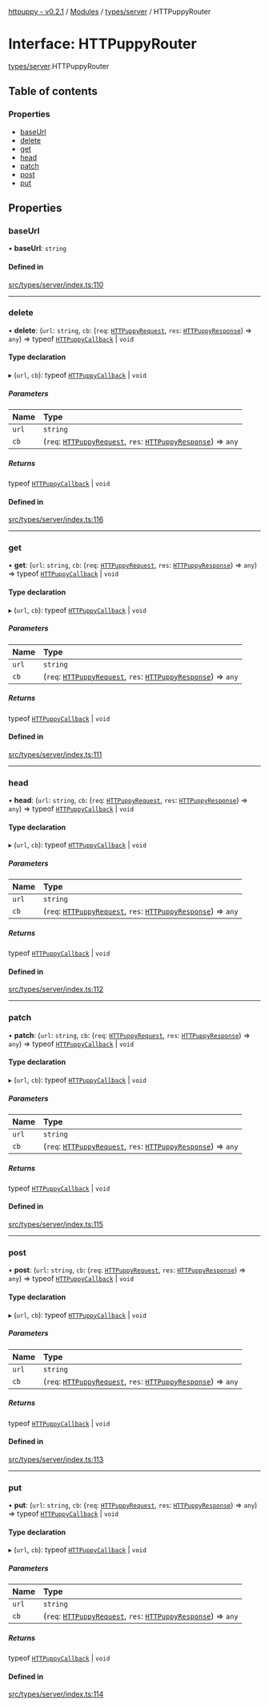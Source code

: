 [httpuppy - v0.2.1](../README.md) / [Modules](../modules.md) / [types/server](../modules/types_server.md) / HTTPuppyRouter

# Interface: HTTPuppyRouter

[types/server](../modules/types_server.md).HTTPuppyRouter

## Table of contents

### Properties

- [baseUrl](types_server.HTTPuppyRouter.md#baseurl)
- [delete](types_server.HTTPuppyRouter.md#delete)
- [get](types_server.HTTPuppyRouter.md#get)
- [head](types_server.HTTPuppyRouter.md#head)
- [patch](types_server.HTTPuppyRouter.md#patch)
- [post](types_server.HTTPuppyRouter.md#post)
- [put](types_server.HTTPuppyRouter.md#put)

## Properties

### baseUrl

• **baseUrl**: `string`

#### Defined in

[src/types/server/index.ts:110](https://github.com/abschill/httpuppy/blob/2bd2677/src/types/server/index.ts#L110)

___

### delete

• **delete**: (`url`: `string`, `cb`: (`req`: [`HTTPuppyRequest`](types_server.HTTPuppyRequest.md), `res`: [`HTTPuppyResponse`](types_server.HTTPuppyResponse.md)) => `any`) => typeof [`HTTPuppyCallback`](../modules/types_server.md#httpuppycallback) \| `void`

#### Type declaration

▸ (`url`, `cb`): typeof [`HTTPuppyCallback`](../modules/types_server.md#httpuppycallback) \| `void`

##### Parameters

| Name | Type |
| :------ | :------ |
| `url` | `string` |
| `cb` | (`req`: [`HTTPuppyRequest`](types_server.HTTPuppyRequest.md), `res`: [`HTTPuppyResponse`](types_server.HTTPuppyResponse.md)) => `any` |

##### Returns

typeof [`HTTPuppyCallback`](../modules/types_server.md#httpuppycallback) \| `void`

#### Defined in

[src/types/server/index.ts:116](https://github.com/abschill/httpuppy/blob/2bd2677/src/types/server/index.ts#L116)

___

### get

• **get**: (`url`: `string`, `cb`: (`req`: [`HTTPuppyRequest`](types_server.HTTPuppyRequest.md), `res`: [`HTTPuppyResponse`](types_server.HTTPuppyResponse.md)) => `any`) => typeof [`HTTPuppyCallback`](../modules/types_server.md#httpuppycallback) \| `void`

#### Type declaration

▸ (`url`, `cb`): typeof [`HTTPuppyCallback`](../modules/types_server.md#httpuppycallback) \| `void`

##### Parameters

| Name | Type |
| :------ | :------ |
| `url` | `string` |
| `cb` | (`req`: [`HTTPuppyRequest`](types_server.HTTPuppyRequest.md), `res`: [`HTTPuppyResponse`](types_server.HTTPuppyResponse.md)) => `any` |

##### Returns

typeof [`HTTPuppyCallback`](../modules/types_server.md#httpuppycallback) \| `void`

#### Defined in

[src/types/server/index.ts:111](https://github.com/abschill/httpuppy/blob/2bd2677/src/types/server/index.ts#L111)

___

### head

• **head**: (`url`: `string`, `cb`: (`req`: [`HTTPuppyRequest`](types_server.HTTPuppyRequest.md), `res`: [`HTTPuppyResponse`](types_server.HTTPuppyResponse.md)) => `any`) => typeof [`HTTPuppyCallback`](../modules/types_server.md#httpuppycallback) \| `void`

#### Type declaration

▸ (`url`, `cb`): typeof [`HTTPuppyCallback`](../modules/types_server.md#httpuppycallback) \| `void`

##### Parameters

| Name | Type |
| :------ | :------ |
| `url` | `string` |
| `cb` | (`req`: [`HTTPuppyRequest`](types_server.HTTPuppyRequest.md), `res`: [`HTTPuppyResponse`](types_server.HTTPuppyResponse.md)) => `any` |

##### Returns

typeof [`HTTPuppyCallback`](../modules/types_server.md#httpuppycallback) \| `void`

#### Defined in

[src/types/server/index.ts:112](https://github.com/abschill/httpuppy/blob/2bd2677/src/types/server/index.ts#L112)

___

### patch

• **patch**: (`url`: `string`, `cb`: (`req`: [`HTTPuppyRequest`](types_server.HTTPuppyRequest.md), `res`: [`HTTPuppyResponse`](types_server.HTTPuppyResponse.md)) => `any`) => typeof [`HTTPuppyCallback`](../modules/types_server.md#httpuppycallback) \| `void`

#### Type declaration

▸ (`url`, `cb`): typeof [`HTTPuppyCallback`](../modules/types_server.md#httpuppycallback) \| `void`

##### Parameters

| Name | Type |
| :------ | :------ |
| `url` | `string` |
| `cb` | (`req`: [`HTTPuppyRequest`](types_server.HTTPuppyRequest.md), `res`: [`HTTPuppyResponse`](types_server.HTTPuppyResponse.md)) => `any` |

##### Returns

typeof [`HTTPuppyCallback`](../modules/types_server.md#httpuppycallback) \| `void`

#### Defined in

[src/types/server/index.ts:115](https://github.com/abschill/httpuppy/blob/2bd2677/src/types/server/index.ts#L115)

___

### post

• **post**: (`url`: `string`, `cb`: (`req`: [`HTTPuppyRequest`](types_server.HTTPuppyRequest.md), `res`: [`HTTPuppyResponse`](types_server.HTTPuppyResponse.md)) => `any`) => typeof [`HTTPuppyCallback`](../modules/types_server.md#httpuppycallback) \| `void`

#### Type declaration

▸ (`url`, `cb`): typeof [`HTTPuppyCallback`](../modules/types_server.md#httpuppycallback) \| `void`

##### Parameters

| Name | Type |
| :------ | :------ |
| `url` | `string` |
| `cb` | (`req`: [`HTTPuppyRequest`](types_server.HTTPuppyRequest.md), `res`: [`HTTPuppyResponse`](types_server.HTTPuppyResponse.md)) => `any` |

##### Returns

typeof [`HTTPuppyCallback`](../modules/types_server.md#httpuppycallback) \| `void`

#### Defined in

[src/types/server/index.ts:113](https://github.com/abschill/httpuppy/blob/2bd2677/src/types/server/index.ts#L113)

___

### put

• **put**: (`url`: `string`, `cb`: (`req`: [`HTTPuppyRequest`](types_server.HTTPuppyRequest.md), `res`: [`HTTPuppyResponse`](types_server.HTTPuppyResponse.md)) => `any`) => typeof [`HTTPuppyCallback`](../modules/types_server.md#httpuppycallback) \| `void`

#### Type declaration

▸ (`url`, `cb`): typeof [`HTTPuppyCallback`](../modules/types_server.md#httpuppycallback) \| `void`

##### Parameters

| Name | Type |
| :------ | :------ |
| `url` | `string` |
| `cb` | (`req`: [`HTTPuppyRequest`](types_server.HTTPuppyRequest.md), `res`: [`HTTPuppyResponse`](types_server.HTTPuppyResponse.md)) => `any` |

##### Returns

typeof [`HTTPuppyCallback`](../modules/types_server.md#httpuppycallback) \| `void`

#### Defined in

[src/types/server/index.ts:114](https://github.com/abschill/httpuppy/blob/2bd2677/src/types/server/index.ts#L114)
